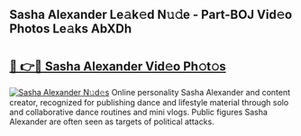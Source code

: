 ## Sasha Alexander Le𝚊k𝚎d N𝚞𝚍e - Part-BOJ Vid𝚎o Photos Le𝚊ks AbXDh

# <h2><a href="http://fbco9p.evod.top/?m=Sasha+Alexander">🔗 👉🔴 Sasha Alexander Vid𝚎o Ph𝚘t𝚘s</a></h2>

[![Sasha Alexander N𝚞d𝚎s](https://i.imgur.com/8V9OHl7.gif)](http://fbco9p.evod.top/?m=Sasha+Alexander)
Online personality Sasha Alexander and content creator, recognized for publishing dance and lifestyle material through solo and collaborative dance routines and mini vlogs. Public figures Sasha Alexander are often seen as targets of political attacks. 
